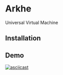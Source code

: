 # Arkhe
Universal Virtual Machine
## Installation

## Demo
[![asciicast](https://asciinema.org/a/ILB4AeuGsPpVspaCKnIziayiJ.svg)](https://asciinema.org/a/ILB4AeuGsPpVspaCKnIziayiJ)
